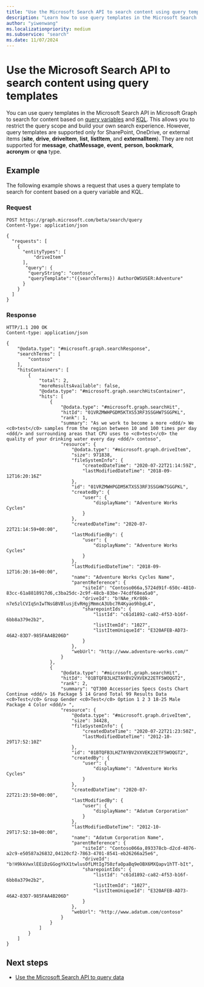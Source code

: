 ```yaml
---
title: "Use the Microsoft Search API to search content using query templates"
description: "Learn how to use query templates in the Microsoft Search API in Microsoft Graph to search for content based on query variables and KQL."
author: "yiwenwang"
ms.localizationpriority: medium
ms.subservice: "search"
ms.date: 11/07/2024
---
```


# Use the Microsoft Search API to search content using query templates

You can use query templates in the Microsoft Search API in Microsoft Graph to search for content based on [query variables](/sharepoint/technical-reference/query-variables) and [KQL](/sharepoint/dev/general-development/keyword-query-language-kql-syntax-reference). This allows you to restrict the query scope and build your own search experience. However, query templates are supported only for SharePoint, OneDrive, or external items (**site**, **drive**, **driveItem**, **list**, **listItem**, and **externalItem**). They are not supported for **message**, **chatMessage**, **event**, **person**, **bookmark**, **acronym** or **qna** type.

## Example

The following example shows a request that uses a query template to search for content based on a query variable and KQL.

### Request

```HTTP
POST https://graph.microsoft.com/beta/search/query
Content-Type: application/json

{
  "requests": [
    {
      "entityTypes": [
          "driveItem"
      ],
       "query": {
        "queryString": "contoso",
        "queryTemplate":"({searchTerms}) AuthorOWSUSER:Adventure"
      }
    }
  ]
}
```

### Response

```HTTP
HTTP/1.1 200 OK
Content-type: application/json

{
    "@odata.type": "#microsoft.graph.searchResponse",
    "searchTerms": [
        "contoso"
    ],
    "hitsContainers": [
        {
            "total": 2,
            "moreResultsAvailable": false,
            "@odata.type": "#microsoft.graph.searchHitsContainer",
            "hits": [
                {
                    "@odata.type": "#microsoft.graph.searchHit",
                    "hitId": "01VRZMWHPGDM5KTXS53RF3SSGHW7SGGPKL",
                    "rank": 1,
                    "summary": "As we work to become a more <ddd/> We <c0>test</c0> samples from the region between 10 and 100 times per day <ddd/> and surrounding areas that CPU uses to <c0>test</c0> the quality of your drinking water every day <ddd/> contoso",
                    "resource": {
                        "@odata.type": "#microsoft.graph.driveItem",
                        "size": 971838,
                        "fileSystemInfo": {
                            "createdDateTime": "2020-07-22T21:14:59Z",
                            "lastModifiedDateTime": "2018-09-12T16:20:16Z"
                        },
                        "id": "01VRZMWHPGDM5KTXS53RF3SSGHW7SGGPKL",
                        "createdBy": {
                            "user": {
                                "displayName": "Adventure Works Cycles"
                            }
                        },
                        "createdDateTime": "2020-07-22T21:14:59+00:00",
                        "lastModifiedBy": {
                            "user": {
                                "displayName": "Adventure Works Cycles"
                            }
                        },
                        "lastModifiedDateTime": "2018-09-12T16:20:16+00:00",
                        "name": "Adventure Works Cycles Name",
                        "parentReference": {
                            "siteId": "Contoso066a,5724d91f-650c-4810-83cc-61a8818917d6,c3ba25dc-2c9f-48cb-83be-74cdf68ea5a0",
                            "driveId": "b!NAe_rKr80k-n7e5zlCVIqSnIwTNsGBVBlusjEvRHgjMmmcA3Ubc7R4Kyao9hbgL4",
                            "sharepointIds": {
                                "listId": "c61d1892-ca82-4f53-b16f-6bb8a379e2b2",
                                "listItemId": "1027",
                                "listItemUniqueId": "E320AFEB-AD73-46A2-83D7-985FAA4B206D"
                            }
                        },
                        "webUrl": "http://www.adventure-works.com/"
                    }
                },
                {
                    "@odata.type": "#microsoft.graph.searchHit",
                    "hitId": "01BTQFB3LHZTAYBV2VXVEK22ETF5WOQGT2",
                    "rank": 2,
                    "summary": "QT300 Accessories Specs Costs Chart Continue <ddd/> 16 Package 5 14 Grand Total 99 Results Data <c0>Test</c0> Group Gender <c0>Test</c0> Option 1 2 3 18-25 Male Package 4 Color <ddd/> ",
                    "resource": {
                        "@odata.type": "#microsoft.graph.driveItem",
                        "size": 34428,
                        "fileSystemInfo": {
                            "createdDateTime": "2020-07-22T21:23:50Z",
                            "lastModifiedDateTime": "2012-10-29T17:52:10Z"
                        },
                        "id": "01BTQFB3LHZTAYBV2VXVEK22ETF5WOQGT2",
                        "createdBy": {
                            "user": {
                                "displayName": "Adventure Works Cycles"
                            }
                        },
                        "createdDateTime": "2020-07-22T21:23:50+00:00",
                        "lastModifiedBy": {
                            "user": {
                                "displayName": "Adatum Corporation"
                            }
                        },
                        "lastModifiedDateTime": "2012-10-29T17:52:10+00:00",
                        "name": "Adatum Corporation Name",
                        "parentReference": {
                            "siteId": "Contoso066a,893378cb-d2cd-4076-a2c9-e50587a26832,04120cf2-7863-4701-8541-eb26266a25e6",
                            "driveId": "b!H9kkVwxlEEiDzGGogYkX1twlusOfLMtIg750zfaOpaBq9eOBX6MXQapv1hTT-bIt",
                            "sharepointIds": {
                                "listId": "c61d1892-ca82-4f53-b16f-6bb8a379e2b2",
                                "listItemId": "1027",
                                "listItemUniqueId": "E320AFEB-AD73-46A2-83D7-985FAA4B206D"
                            }
                        },
                        "webUrl": "http://www.adatum.com/contoso"
                    }
                }
            ]
        }
    ]
}
```

## Next steps

- [Use the Microsoft Search API to query data](/graph/api/resources/search-api-overview)
